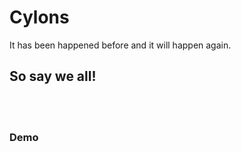 # Cylons

It has been happened before and it will happen again.

## So say we all!
<br /><br />
<h3>
    <a onclick="blinkenlights('cylons')">Demo</a>
</h3>